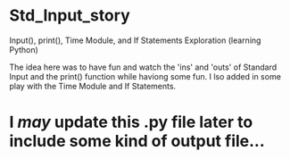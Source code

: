 # Std_Input_story
Input(), print(), Time Module, and If Statements Exploration (learning Python)

The idea here was to have fun and watch the 'ins' and 'outs' of Standard Input and the print() function while haviong some fun. I lso added in some play with the Time Module and If Statements.
# I *may* update this .py file later to include some kind of output file...
